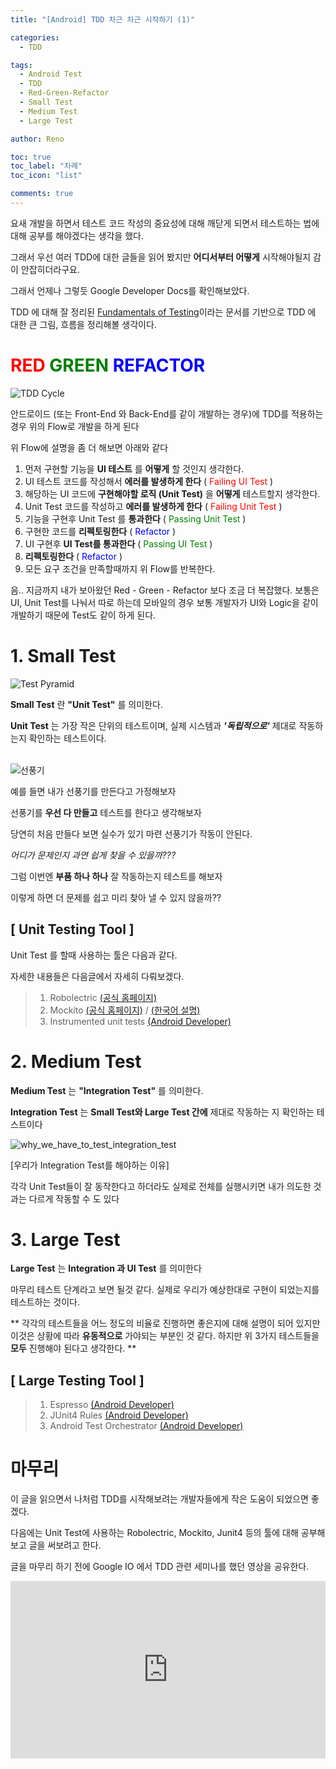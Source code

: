 ```yaml
---
title: "[Android] TDD 차근 차근 시작하기 (1)"

categories:
  - TDD

tags:
  - Android Test
  - TDD
  - Red-Green-Refactor
  - Small Test
  - Medium Test
  - Large Test

author: Reno

toc: true
toc_label: "차례"
toc_icon: "list"

comments: true
---
```


요새 개발을 하면서 테스트 코드 작성의 중요성에 대해 깨닫게 되면서 테스트하는 법에 대해 공부를 해야겠다는 생각을 했다.

그래서 우선 여러 TDD에 대한 글들을 읽어 봤지만 **어디서부터 어떻게** 시작해야될지 감이 안잡히더라구요.

그래서 언제나 그렇듯 Google Developer Docs를 확인해보았다.

TDD 에 대해 잘 정리된 [Fundamentals of Testing](https://developer.android.com/training/testing/fundamentals)이라는 문서를 기반으로 TDD 에 대한 큰 그림, 흐름을 정리해볼 생각이다.





# **<span style="color:red">RED</span> <span style="color:green">GREEN</span> <span style="color:blue">REFACTOR</span>**
![TDD Cycle](/assets/images/post_image/tdd_cycle.PNG)

안드로이드 (또는 Front-End 와 Back-End를 같이 개발하는 경우)에 TDD를 적용하는 경우 위의 Flow로 개발을 하게 된다

위 Flow에 설명을 좀 더 해보면 아래와 같다

 1. 먼저 구현할 기능을 **UI 테스트** 를 **어떻게** 할 것인지 생각한다.
 2. UI 테스트 코드를 작성해서 **에러를 발생하게 한다**  ( <span style="color:red">Failing UI Test</span> )
 3. 해당하는 UI 코드에 **구현해야할 로직 (Unit Test)** 을 **어떻게** 테스트할지 생각한다.
 4. Unit Test 코드를 작성하고 **에러를 발생하게 한다**  ( <span style="color:red">Failing Unit Test</span> )
 5. 기능을 구현후 Unit Test 를 **통과한다** ( <span style="color:green">Passing Unit Test</span> )
 6. 구현한 코드를 **리펙토링한다** ( <span style="color:blue">Refactor</span> )
 7. UI 구현후 **UI Test를 통과한다**  ( <span style="color:green">Passing UI Test</span> )
 8. **리펙토링한다**  ( <span style="color:blue">Refactor</span> )
 9. 모든 요구 조건을 만족할때까지 위 Flow를 반복한다.

음.. 지금까지 내가 보아왔던 Red - Green - Refactor 보다 조금 더 복잡했다. 보통은 UI, Unit Test를 나눠서 따로 하는데 모바일의 경우 보통 개발자가 UI와 Logic을 같이 개발하기 때문에 Test도 같이 하게 된다.






# 1. **Small Test**

![Test Pyramid](/assets/images/post_image/test_pyramid.PNG)

**Small Test** 란 **"Unit Test"** 를 의미한다.

**Unit Test** 는 가장 작은 단위의 테스트이며, 실제 시스템과 _**'독립적으로'**_ 제대로 작동하는지 확인하는 테스트이다.

<br>![선풍기](/assets/images/post_image/선풍기.PNG)

예를 들면 내가 선풍기를 만든다고 가정해보자

선풍기를 **우선 다 만들고** 테스트를 한다고 생각해보자

당연히 처음 만들다 보면 실수가 있기 마련 선풍기가 작동이 안된다.

*어디가 문제인지 과연 쉽게 찾을 수 있을까???*

그럼 이번엔 **부품 하나 하나** 잘 작동하는지 테스트를 해보자

이렇게 하면 더 문제를 쉽고 미리 찾아 낼 수 있지 않을까??





## **[ Unit Testing Tool ]**

Unit Test 를 할때 사용하는 툴은 다음과 같다.

자세한 내용들은 다음글에서 자세히 다뤄보겠다.

>1. Robolectric [(공식 홈페이지)](http://robolectric.org/)
>2. Mockito [(공식 홈페이지)](https://site.mockito.org/) / [(한국어 설명)](https://github.com/mockito/mockito/wiki/Mockito-features-in-Korean)
>3. Instrumented unit tests [(Android Developer)](https://developer.android.com/training/testing/unit-testing/instrumented-unit-tests)






# 2. **Medium Test**

**Medium Test** 는 **"Integration Test"** 를 의미한다.

**Integration Test** 는 **Small Test와 Large Test 간에** 제대로 작동하는 지 확인하는 테스트이다

![why_we_have_to_test_integration_test](/assets/images/post_image/why_we_have_to_test_integration_test.gif)

[우리가 Integration Test를 해야하는 이유]

각각 Unit Test들이 잘 동작한다고 하더라도 실제로 전체를 실행시키면 내가 의도한 것과는 다르게 작동할 수 도 있다





# 3. **Large Test**

**Large Test** 는 **Integration 과 UI Test** 를 의미한다

마무리 테스트 단계라고 보면 될것 같다. 실제로 우리가 예상한대로 구현이 되었는지를 테스트하는 것이다.

** 각각의 테스트들을 어느 정도의 비율로 진행하면 좋은지에 대해 설명이 되어 있지만 이것은 상황에 따라 **유동적으로** 가야되는 부분인 것 같다. 하지만 위 3가지 테스트들을 **모두** 진행해야 된다고 생각한다. **






## **[ Large Testing Tool ]**

>1. Espresso [(Android Developer)](https://developer.android.com/training/testing/espresso)
>2. JUnit4 Rules [(Android Developer)](https://developer.android.com/training/testing/junit-rules.html)
>3. Android Test Orchestrator [(Android Developer)](https://developer.android.com/training/testing/junit-runner.html#using-android-test-orchestrator)





# **마무리**
이 글을 읽으면서 나처럼 TDD를 시작해보려는 개발자들에게 작은 도움이 되었으면 좋겠다.

다음에는 Unit Test에 사용하는 Robolectric, Mockito, Junit4 등의 툴에 대해 공부해보고 글을 써보려고 한다.

글을 마무리 하기 전에 Google IO 에서 TDD 관련 세미나를 했던 영상을 공유한다.

<style>.embed-container { position: relative; padding-bottom: 56.25%; height: 0; overflow: hidden; max-width: 100%; } .embed-container iframe, .embed-container object, .embed-container embed { position: absolute; top: 0; left: 0; width: 100%; height: 100%; }</style><div class='embed-container'><iframe src='https://www.youtube.com/embed/pK7W5npkhho' frameborder='0' allowfullscreen></iframe></div>
